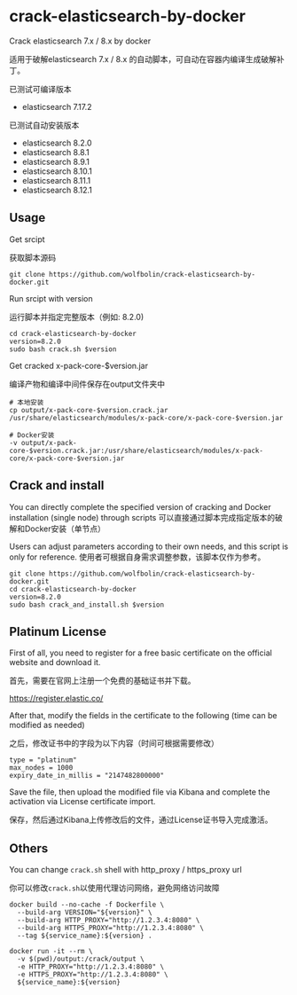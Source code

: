 # crack-elasticsearch-by-docker

Crack elasticsearch 7.x / 8.x by docker

适用于破解elasticsearch 7.x / 8.x 的自动脚本，可自动在容器内编译生成破解补丁。

已测试可编译版本
* elasticsearch 7.17.2

已测试自动安装版本
* elasticsearch 8.2.0
* elasticsearch 8.8.1
* elasticsearch 8.9.1
* elasticsearch 8.10.1
* elasticsearch 8.11.1
* elasticsearch 8.12.1


## Usage

Get srcipt

获取脚本源码

```shell
git clone https://github.com/wolfbolin/crack-elasticsearch-by-docker.git
```

Run srcipt with version

运行脚本并指定完整版本（例如: 8.2.0)

```shell
cd crack-elasticsearch-by-docker
version=8.2.0
sudo bash crack.sh $version
```

Get cracked x-pack-core-$version.jar

编译产物和编译中间件保存在output文件夹中

```shell
# 本地安装
cp output/x-pack-core-$version.crack.jar /usr/share/elasticsearch/modules/x-pack-core/x-pack-core-$version.jar

# Docker安装
-v output/x-pack-core-$version.crack.jar:/usr/share/elasticsearch/modules/x-pack-core/x-pack-core-$version.jar
```

## Crack and install

You can directly complete the specified version of cracking and Docker installation (single node) through scripts
可以直接通过脚本完成指定版本的破解和Docker安装（单节点）

Users can adjust parameters according to their own needs, and this script is only for reference.
使用者可根据自身需求调整参数，该脚本仅作为参考。

```
git clone https://github.com/wolfbolin/crack-elasticsearch-by-docker.git
cd crack-elasticsearch-by-docker
version=8.2.0
sudo bash crack_and_install.sh $version
```

## Platinum License

First of all, you need to register for a free basic certificate on the official website and download it.

首先，需要在官网上注册一个免费的基础证书并下载。

https://register.elastic.co/

After that, modify the fields in the certificate to the following (time can be modified as needed)

之后，修改证书中的字段为以下内容（时间可根据需要修改）

```
type = "platinum"
max_nodes = 1000
expiry_date_in_millis = "2147482800000"
```

Save the file, then upload the modified file via Kibana and complete the activation via License certificate import.

保存，然后通过Kibana上传修改后的文件，通过License证书导入完成激活。

## Others
You can change `crack.sh` shell with http_proxy / https_proxy url

你可以修改`crack.sh`以使用代理访问网络，避免网络访问故障

```shell
docker build --no-cache -f Dockerfile \
  --build-arg VERSION="${version}" \
  --build-arg HTTP_PROXY="http://1.2.3.4:8080" \
  --build-arg HTTPS_PROXY="http://1.2.3.4:8080" \
  --tag ${service_name}:${version} .

docker run -it --rm \
  -v $(pwd)/output:/crack/output \
  -e HTTP_PROXY="http://1.2.3.4:8080" \
  -e HTTPS_PROXY="http://1.2.3.4:8080" \
  ${service_name}:${version}
```


